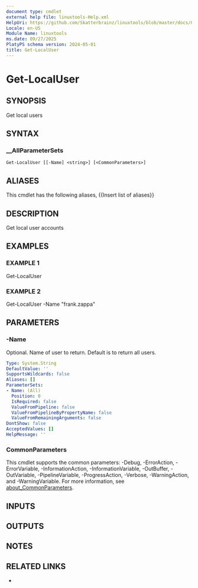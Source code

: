 ```yaml
---
document type: cmdlet
external help file: linuxtools-Help.xml
HelpUri: https://github.com/Skatterbrainz/linuxtools/blob/master/docs/Get-LocalUser.md
Locale: en-US
Module Name: linuxtools
ms.date: 09/27/2025
PlatyPS schema version: 2024-05-01
title: Get-LocalUser
---
```


# Get-LocalUser

## SYNOPSIS

Get local users

## SYNTAX

### __AllParameterSets

```
Get-LocalUser [[-Name] <string>] [<CommonParameters>]
```

## ALIASES

This cmdlet has the following aliases,
  {{Insert list of aliases}}

## DESCRIPTION

Get local user accounts

## EXAMPLES

### EXAMPLE 1

Get-LocalUser

### EXAMPLE 2

Get-LocalUser -Name "frank.zappa"

## PARAMETERS

### -Name

Optional.
Name of user to return.
Default is to return all users.

```yaml
Type: System.String
DefaultValue: ''
SupportsWildcards: false
Aliases: []
ParameterSets:
- Name: (All)
  Position: 0
  IsRequired: false
  ValueFromPipeline: false
  ValueFromPipelineByPropertyName: false
  ValueFromRemainingArguments: false
DontShow: false
AcceptedValues: []
HelpMessage: ''
```

### CommonParameters

This cmdlet supports the common parameters: -Debug, -ErrorAction, -ErrorVariable,
-InformationAction, -InformationVariable, -OutBuffer, -OutVariable, -PipelineVariable,
-ProgressAction, -Verbose, -WarningAction, and -WarningVariable. For more information, see
[about_CommonParameters](https://go.microsoft.com/fwlink/?LinkID=113216).

## INPUTS

## OUTPUTS

## NOTES

## RELATED LINKS

- [](https://github.com/Skatterbrainz/linuxtools/blob/master/docs/Get-LocalUser.md)
